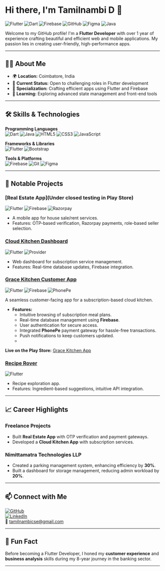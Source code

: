 # Hi there, I'm Tamilnambi D 👋

![Flutter](https://img.shields.io/badge/Flutter-02569B?style=flat-square&logo=flutter&logoColor=white)
![Dart](https://img.shields.io/badge/Dart-0175C2?style=flat-square&logo=dart&logoColor=white)
![Firebase](https://img.shields.io/badge/Firebase-FFCA28?style=flat-square&logo=firebase&logoColor=black)
![GitHub](https://img.shields.io/badge/GitHub-181717?style=flat-square&logo=github&logoColor=white)
![Figma](https://img.shields.io/badge/Figma-F24E1E?style=flat-square&logo=figma&logoColor=white)
![Java](https://img.shields.io/badge/Java-007396?style=flat-square&logo=java&logoColor=white)

Welcome to my GitHub profile! I'm a **Flutter Developer** with over 1 year of experience crafting beautiful and efficient web and mobile applications. My passion lies in creating user-friendly, high-performance apps.

---

## 👨‍💻 About Me

- 🌍 **Location:** Coimbatore, India  
- 💼 **Current Status:** Open to challenging roles in Flutter development  
- 🔧 **Specialization:** Crafting efficient apps using Flutter and Firebase  
- 🌱 **Learning:** Exploring advanced state management and front-end tools  

---

## 🛠️ Skills & Technologies

**Programming Languages**  
![Dart](https://img.shields.io/badge/Dart-0175C2?style=flat-square&logo=dart&logoColor=white) 
![Java](https://img.shields.io/badge/Java-007396?style=flat-square&logo=java&logoColor=white) 
![HTML5](https://img.shields.io/badge/HTML5-E34F26?style=flat-square&logo=html5&logoColor=white) 
![CSS3](https://img.shields.io/badge/CSS3-1572B6?style=flat-square&logo=css3&logoColor=white) 
![JavaScript](https://img.shields.io/badge/JavaScript-F7DF1E?style=flat-square&logo=javascript&logoColor=black)

**Frameworks & Libraries**  
![Flutter](https://img.shields.io/badge/Flutter-02569B?style=flat-square&logo=flutter&logoColor=white) 
![Bootstrap](https://img.shields.io/badge/Bootstrap-7952B3?style=flat-square&logo=bootstrap&logoColor=white)

**Tools & Platforms**  
![Firebase](https://img.shields.io/badge/Firebase-FFCA28?style=flat-square&logo=firebase&logoColor=black) 
![Git](https://img.shields.io/badge/Git-F05032?style=flat-square&logo=git&logoColor=white) 
![Figma](https://img.shields.io/badge/Figma-F24E1E?style=flat-square&logo=figma&logoColor=white)

---

## 🚀 Notable Projects

### [Real Estate App](Under closed testing in Play Store)
![Flutter](https://img.shields.io/badge/Flutter-02569B?style=flat-square&logo=flutter&logoColor=white) 
![Firebase](https://img.shields.io/badge/Firebase-FFCA28?style=flat-square&logo=firebase&logoColor=black)
![Razorpay](https://img.shields.io/badge/Razorpay-002970?style=flat-square&logo=razorpay&logoColor=white)
- A mobile app for house sale/rent services.
- Features: OTP-based verification, Razorpay payments, role-based seller selection.

### [Cloud Kitchen Dashboard](http://admin.gracekitchen.co.in)  
![Flutter](https://img.shields.io/badge/Flutter-02569B?style=flat-square&logo=flutter&logoColor=white)
![Provider](https://img.shields.io/badge/State_Management-Provider-4caf50?style=flat-square)
- Web dashboard for subscription service management.
- Features: Real-time database updates, Firebase integration.

### [Grace Kitchen Customer App](https://play.google.com/store/apps/details?id=com.grace.grace_customer_app)  
![Flutter](https://img.shields.io/badge/Flutter-02569B?style=flat-square&logo=flutter&logoColor=white)
![Firebase](https://img.shields.io/badge/Firebase-FFCA28?style=flat-square&logo=firebase&logoColor=black)
![PhonePe](https://img.shields.io/badge/PhonePe-5A0FC8?style=flat-square&logo=phonepe&logoColor=white)  

A seamless customer-facing app for a subscription-based cloud kitchen.  

- **Features:**
  - Intuitive browsing of subscription meal plans.
  - Real-time database management using **Firebase**.
  - User authentication for secure access.
  - Integrated **PhonePe** payment gateway for hassle-free transactions.
  - Push notifications to keep customers updated.
  - 
**Live on the Play Store:** [Grace Kitchen App](https://play.google.com/store/apps/details?id=com.grace.grace_customer_app)


### [Recipe Rover](https://play.google.com/store/apps/details?id=com.tamil.recipe_rover)  
![Flutter](https://img.shields.io/badge/Flutter-02569B?style=flat-square&logo=flutter&logoColor=white)
- Recipe exploration app.
- Features: Ingredient-based suggestions, intuitive API integration.



---

## 📈 Career Highlights

### Freelance Projects  
- Built **Real Estate App** with OTP verification and payment gateways.  
- Developed a **Cloud Kitchen App** with subscription services.  

### Nimittamatra Technologies LLP  
- Created a parking management system, enhancing efficiency by **30%**.  
- Built a dashboard for storage management, reducing admin workload by **20%**.

---

## 📫 Connect with Me

[![GitHub](https://img.shields.io/badge/GitHub-181717?style=flat-square&logo=github&logoColor=white)](https://github.com/YourUsername)  
[![LinkedIn](https://img.shields.io/badge/LinkedIn-0077B5?style=flat-square&logo=linkedin&logoColor=white)](https://www.linkedin.com/in/yourprofile)  
📧 tamilnambicse@gmail.com  

---

## 🌟 Fun Fact

Before becoming a Flutter Developer, I honed my **customer experience** and **business analysis** skills during my 8-year journey in the banking sector.

---
